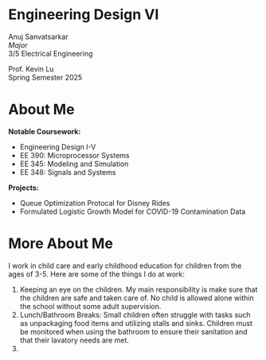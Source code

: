 # Engineering Design VI
Anuj Sanvatsarkar \
*Major* \
3/5 Electrical Engineering

Prof. Kevin Lu \
Spring Semester 2025

# About Me

**Notable Coursework:**
- Engineering Design I-V
- EE 390: Microprocessor Systems
- EE 345: Modeling and Simulation
- EE 348: Signals and Systems

**Projects:**
- Queue Optimization Protocal for Disney Rides
- Formulated Logistic Growth Model for COVID-19 Contamination Data

# More About Me

I work in child care and early childhood education for children from the ages of 3-5. Here are some of the things I do at work:

1. Keeping an eye on the children. My main responsibility is make sure that the children are safe and taken care of. No child is allowed alone within the school without some adult supervision.
2. Lunch/Bathroom Breaks: Small children often struggle with tasks such as unpackaging food items and utilizing stalls and sinks. Children must be monitored when using the bathroom to ensure their sanitation and that their lavatory needs are met.
3.   
  

